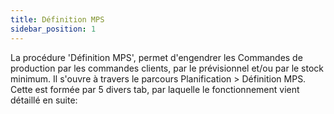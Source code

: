 ```yaml
---
title: Définition MPS
sidebar_position: 1
---
```


La procédure 'Définition MPS', permet d'engendrer les Commandes de production par les commandes clients, par le prévisionnel et/ou par le stock minimum. Il s'ouvre à travers le parcours Planification > Définition MPS. Cette est formée par 5 divers tab, par laquelle le fonctionnement vient détaillé en suite:






